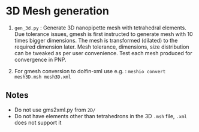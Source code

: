 # 3D Mesh generation

1. `gen_3d.py` : Generate 3D nanopipette mesh with tetrahedral elements. Due tolerance issues, gmesh is first instructed to generate mesh with 10 times bigger dimensions. The mesh is transformed (dilated) to the required dimension later. Mesh tolerance, dimensions, size distribution can be tweaked as per user convenience. Test each mesh produced for convergence in PNP.  

2. For gmesh conversion to dolfin-xml use e.g. : `meshio convert mesh3D.msh mesh3D.xml`

## Notes
* Do not use gms2xml.py from `2D/`
* Do not have elements other than tetrahedrons in the 3D `.msh` file, `.xml` does not support it